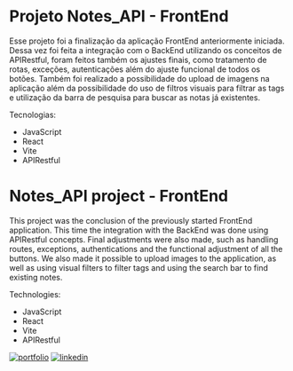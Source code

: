 # Projeto Notes_API - FrontEnd 

Esse projeto foi a finalização da aplicação FrontEnd anteriormente iniciada. Dessa vez foi feita a integração com o BackEnd utilizando os conceitos de APIRestful, foram feitos também os ajustes finais, como tratamento de rotas, exceções, autenticações além do ajuste funcional de todos os botões. Também foi realizado a possibilidade do upload de imagens na aplicação além da possibilidade do uso de filtros visuais para filtrar as tags e utilização da barra de pesquisa para buscar as notas já existentes.

Tecnologias:
- JavaScript 
- React
- Vite
- APIRestful



# Notes_API project - FrontEnd

This project was the conclusion of the previously started FrontEnd application. This time the integration with the BackEnd was done using APIRestful concepts. Final adjustments were also made, such as handling routes, exceptions, authentications and the functional adjustment of all the buttons. We also made it possible to upload images to the application, as well as using visual filters to filter tags and using the search bar to find existing notes.

Technologies:
- JavaScript 
- React
- Vite
- APIRestful

[![portfolio](https://img.shields.io/badge/my_portfolio-000?style=for-the-badge&logo=ko-fi&logoColor=white)](https://github.com/thpgoncalves)
[![linkedin](https://img.shields.io/badge/linkedin-0A66C2?style=for-the-badge&logo=linkedin&logoColor=white)](https://www.linkedin.com/in/thiago-pereira-goncalves/)